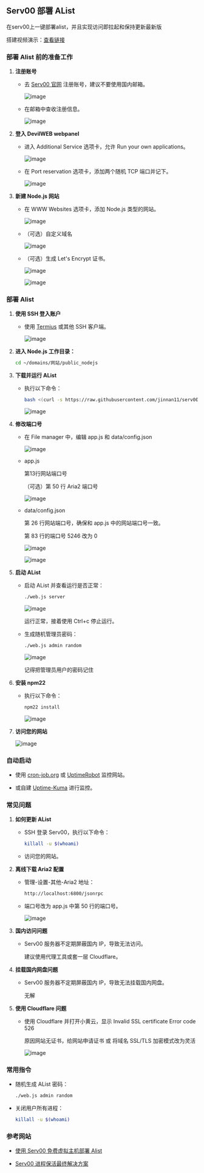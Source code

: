 ## Serv00 部署 AList

在serv00上一键部署alist，并且实现访问即拉起和保持更新最新版

搭建视频演示：[查看链接](https://blog.jinnan.top/001%20Serv00搭建AList/搭建视频演示.mkv)

### 部署 Alist 前的准备工作

1. **注册账号**

   - 去 [Serv00 官网](https://www.serv00.com/) 注册账号，建议不要使用国内邮箱。

      ![image](https://github.com/user-attachments/assets/dc24b285-c7e9-44a2-9588-b656725c8c5e)

   - 在邮箱中查收注册信息。

      ![image](https://github.com/user-attachments/assets/030819cc-075a-4db8-bfd0-1748f5ef995f)

2. **登入 DevilWEB webpanel**

   - 进入 Additional Service 选项卡，允许 Run your own applications。

      ![image](https://github.com/user-attachments/assets/6472ea16-6ce5-469f-a67a-4879f637cffa)

   - 在 Port reservation 选项卡，添加两个随机 TCP 端口并记下。

      ![image](https://github.com/user-attachments/assets/81358b39-ddc7-4936-9268-c5e974bda2cd)

3. **新建 Node.js 网站**

   - 在 WWW Websites 选项卡，添加 Node.js 类型的网站。

      ![image](https://github.com/user-attachments/assets/8fddad90-bba6-4253-803e-824f95151469)

   - （可选）自定义域名

      ![image](https://github.com/user-attachments/assets/57e2e9b0-6630-4cd1-b090-b44d14d373a6)

   - （可选）生成 Let's Encrypt 证书。

      ![image](https://github.com/user-attachments/assets/ccfb5570-219d-4a70-afe2-6889dd41efa9)

      ![image](https://github.com/user-attachments/assets/5dcdf608-7c51-43aa-9603-7e02a79f2737)

### 部署 Alist

1. **使用 SSH 登入账户**

   - 使用 [Termius](https://termius.com/) 或其他 SSH 客户端。

      ![image](https://github.com/user-attachments/assets/6eb1fed0-ba38-417d-baf9-eb45defb9483)

2. **进入 Node.js 工作目录：**

     ```bash
     cd ~/domains/网站/public_nodejs
     ```

3. **下载并运行 AList**

   - 执行以下命令：

     ```bash
     bash <(curl -s https://raw.githubusercontent.com/jinnan11/serv00-alist/main/install_alist.sh)
     ```

      ![image](https://github.com/user-attachments/assets/8055b6f4-62eb-40d1-9ad1-e4458840a7e6)

4. **修改端口号**

   - 在 File manager 中，编辑 app.js 和 data/config.json

      ![image](https://github.com/user-attachments/assets/6dfb2882-f956-4cf9-80d4-8a249e8c9ff5)

   - app.js

      第13行网站端口号

      （可选）第 50 行 Aria2 端口号

      ![image](https://github.com/user-attachments/assets/8715b4ac-5d8f-40ea-be3d-a7f39b5cabde)

   - data/config.json

      第 26 行网站端口号，确保和 app.js 中的网站端口号一致。

      第 83 行的端口号 5246 改为 0

      ![image](https://github.com/user-attachments/assets/b3bdb333-8812-467f-aa2e-51303f54a3f6)

      ![image](https://github.com/user-attachments/assets/f029980e-8956-4ab7-9d90-582b67d1806e)

5. **启动 AList**

   - 启动 AList 并查看运行是否正常：

     ```bash
     ./web.js server
     ```

      ![image](https://github.com/user-attachments/assets/8af3e6f1-905b-4ffd-863e-26759b453ceb)

      运行正常，接着使用 Ctrl+c 停止运行。

   - 生成随机管理员密码：

     ```bash
     ./web.js admin random
     ```

      ![image](https://github.com/user-attachments/assets/37d8da0f-ddd9-4783-9704-dc63418b6428)

      记得把管理员用户的密码记住

6. **安装 npm22**

   - 执行以下命令：

     ```bash
     npm22 install
     ```

      ![image](https://github.com/user-attachments/assets/f7da1ead-3752-456d-a98d-811f5b1500ad)

7. **访问您的网站**

      ![image](https://github.com/user-attachments/assets/09cb34dc-9803-48ea-8148-d25e30187325)

### 自动启动

- 使用 [cron-job.org](https://console.cron-job.org/) 或 [UptimeRobot](https://uptimerobot.com/) 监控网站。

- 或自建 [Uptime-Kuma](https://github.com/louislam/uptime-kuma) 进行监控。

### 常见问题

1. **如何更新 AList**

   - SSH 登录 Serv00，执行以下命令：

     ```bash
     killall -u $(whoami)
     ```

   - 访问您的网站。

2. **离线下载 Aria2 配置**

   - 管理-设置-其他-Aria2 地址：

     ```bash
     http://localhost:6800/jsonrpc
     ```

   - 端口号改为 app.js 中第 50 行的端口号。

      ![image](https://github.com/user-attachments/assets/f18cdd5f-ecec-4c0d-bd0d-1fb49c5f40e1)


3. **国内访问问题**

   - Serv00 服务器不定期屏蔽国内 IP，导致无法访问。

     建议使用代理工具或套一层 Cloudflare。

4. **挂载国内网盘问题**

   - Serv00 服务器不定期屏蔽国内 IP，导致无法挂载国内网盘。

     无解

5. **使用 Cloudflare 问题**

   - 使用 Cloudflare 并打开小黄云，显示 Invalid SSL certificate Error code 526

     原因网站无证书，给网站申请证书 或 将域名 SSL/TLS 加密模式改为灵活

      ![image](https://github.com/user-attachments/assets/c58087c1-af8d-47d5-b8b0-212b5b71ad03)

### 常用指令

- 随机生成 AList 密码：

  ```bash
  ./web.js admin random
  ```

- 关闭用户所有进程：

  ```bash
  killall -u $(whoami)
  ```

### 参考网站

- [使用 Serv00 免费虚拟主机部署 Alist](https://zhuanlan.zhihu.com/p/680607217)

- [Serv00 进程保活最终解决方案](https://saika.us.kg/2024/08/15/serv00-keep-alive)
